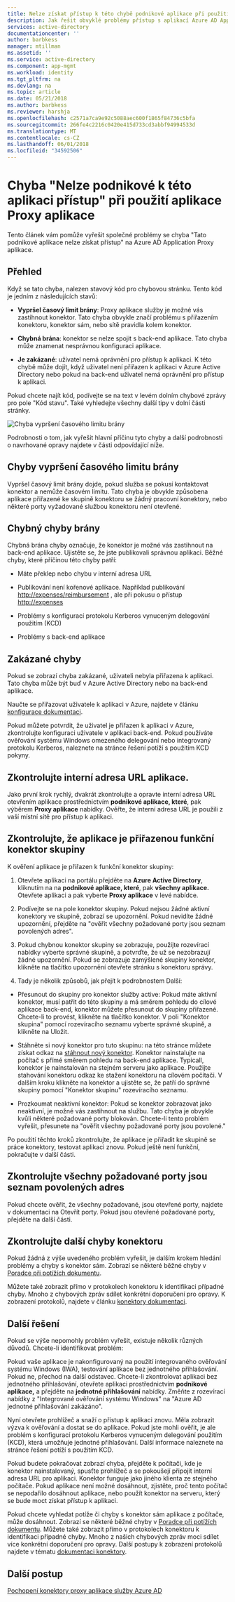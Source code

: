 ```yaml
---
title: Nelze získat přístup k této chybě podnikové aplikace při použití aplikace Proxy aplikace | Microsoft Docs
description: Jak řešit obvyklé problémy přístup s aplikací Azure AD Application Proxy.
services: active-directory
documentationcenter: ''
author: barbkess
manager: mtillman
ms.assetid: ''
ms.service: active-directory
ms.component: app-mgmt
ms.workload: identity
ms.tgt_pltfrm: na
ms.devlang: na
ms.topic: article
ms.date: 05/21/2018
ms.author: barbkess
ms.reviewer: harshja
ms.openlocfilehash: c2571a7ca9e92c5088aec600f1865f84736c5bfa
ms.sourcegitcommit: 266fe4c2216c0420e415d733cd3abbf94994533d
ms.translationtype: MT
ms.contentlocale: cs-CZ
ms.lasthandoff: 06/01/2018
ms.locfileid: "34592506"
---
```

# <a name="cant-access-this-corporate-application-error-when-using-an-application-proxy-application"></a>Chyba "Nelze podnikové k této aplikaci přístup" při použití aplikace Proxy aplikace

Tento článek vám pomůže vyřešit společné problémy se chyba "Tato podnikové aplikace nelze získat přístup" na Azure AD Application Proxy aplikace.

## <a name="overview"></a>Přehled
Když se tato chyba, nalezen stavový kód pro chybovou stránku. Tento kód je jedním z následujících stavů:

-   **Vypršel časový limit brány**: Proxy aplikace služby je možné vás zastihnout konektor. Tato chyba obvykle značí problému s přiřazením konektoru, konektor sám, nebo sítě pravidla kolem konektor.

-   **Chybná brána**: konektor se nelze spojit s back-end aplikace. Tato chyba může znamenat nesprávnou konfiguraci aplikace.

-   **Je zakázané**: uživatel nemá oprávnění pro přístup k aplikaci. K této chybě může dojít, když uživatel není přiřazen k aplikaci v Azure Active Directory nebo pokud na back-end uživatel nemá oprávnění pro přístup k aplikaci.

Pokud chcete najít kód, podívejte se na text v levém dolním chybové zprávy pro pole "Kód stavu". Také vyhledejte všechny další tipy v dolní části stránky.

   ![Chyba vypršení časového limitu brány](./media/application-proxy/connection-problem.png)

Podrobnosti o tom, jak vyřešit hlavní příčinu tyto chyby a další podrobnosti o navrhované opravy najdete v části odpovídající níže.

## <a name="gateway-timeout-errors"></a>Chyby vypršení časového limitu brány

Vypršel časový limit brány dojde, pokud služba se pokusí kontaktovat konektor a nemůže časovém limitu. Tato chyba je obvykle způsobena aplikace přiřazené ke skupině konektoru se žádný pracovní konektory, nebo některé porty vyžadované službou konektoru není otevřené.


## <a name="bad-gateway-errors"></a>Chybný chyby brány

Chybná brána chyby označuje, že konektor je možné vás zastihnout na back-end aplikace. Ujistěte se, že jste publikovali správnou aplikaci. Běžné chyby, které příčinou této chyby patří:

-   Máte překlep nebo chybu v interní adresa URL

-   Publikování není kořenové aplikace. Například publikování <http://expenses/reimbursement> , ale při pokusu o přístup <http://expenses>

-   Problémy s konfigurací protokolu Kerberos vynuceným delegování použitím (KCD)

-   Problémy s back-end aplikace

## <a name="forbidden-errors"></a>Zakázané chyby

Pokud se zobrazí chyba zakázané, uživateli nebyla přiřazena k aplikaci. Tato chyba může být buď v Azure Active Directory nebo na back-end aplikace.

Naučte se přiřazovat uživatele k aplikaci v Azure, najdete v článku [konfigurace dokumentaci](https://docs.microsoft.com/azure/active-directory/application-proxy-publish-azure-portal#add-a-test-user).

Pokud můžete potvrdit, že uživatel je přiřazen k aplikaci v Azure, zkontrolujte konfiguraci uživatele v aplikaci back-end. Pokud používáte ověřování systému Windows omezeného delegování nebo integrovaný protokolu Kerberos, naleznete na stránce řešení potíží s použitím KCD pokyny.

## <a name="check-the-applications-internal-url"></a>Zkontrolujte interní adresa URL aplikace.

Jako první krok rychlý, dvakrát zkontrolujte a opravte interní adresa URL otevřením aplikace prostřednictvím **podnikové aplikace, které**, pak výběrem **Proxy aplikace** nabídky. Ověřte, že interní adresa URL je použili z vaší místní sítě pro přístup k aplikaci.

## <a name="check-the-application-is-assigned-to-a-working-connector-group"></a>Zkontrolujte, že aplikace je přiřazenou funkční konektor skupiny

K ověření aplikace je přiřazen k funkční konektor skupiny:

1.  Otevřete aplikaci na portálu přejděte na **Azure Active Directory**, kliknutím na na **podnikové aplikace, které**, pak **všechny aplikace.** Otevřete aplikaci a pak vyberte **Proxy aplikace** v levé nabídce.

2.  Podívejte se na pole konektor skupiny. Pokud nejsou žádné aktivní konektory ve skupině, zobrazí se upozornění. Pokud nevidíte žádné upozornění, přejděte na "ověřit všechny požadované porty jsou seznam povolených adres".

3.  Pokud chybnou konektor skupiny se zobrazuje, použijte rozevírací nabídky vyberte správné skupině, a potvrďte, že už se nezobrazují žádné upozornění. Pokud se zobrazuje zamýšlené skupiny konektor, klikněte na tlačítko upozornění otevřete stránku s konektoru správy.

4.  Tady je několik způsobů, jak přejít k podrobnostem Další:

  * Přesunout do skupiny pro konektor služby active: Pokud máte aktivní konektor, musí patřit do této skupiny a má směrem pohledu do cílové aplikace back-end, konektor můžete přesunout do skupiny přiřazené. Chcete-li to provést, klikněte na tlačítko konektor. V poli "Konektor skupina" pomocí rozevíracího seznamu vyberte správné skupině, a klikněte na Uložit.

  * Stáhněte si nový konektor pro tuto skupinu: na této stránce můžete získat odkaz na [stáhnout nový konektor](https://download.msappproxy.net/Subscription/d3c8b69d-6bf7-42be-a529-3fe9c2e70c90/Connector/Download). Konektor nainstalujte na počítač s přímé směrem pohledu na back-end aplikace. Typicall, konektor je nainstalován na stejném serveru jako aplikace. Použijte stahování konektoru odkaz ke stažení konektoru na cílovém počítači. V dalším kroku klikněte na konektor a ujistěte se, že patří do správné skupiny pomocí "Konektor skupinu" rozevíracího seznamu.

  * Prozkoumat neaktivní konektor: Pokud se konektor zobrazovat jako neaktivní, je možné vás zastihnout na službu. Tato chyba je obvykle kvůli některé požadované porty blokován. Chcete-li tento problém vyřešit, přesunete na "ověřit všechny požadované porty jsou povolené."

Po použití těchto kroků zkontrolujte, že aplikace je přiřadit ke skupině se práce konektory, testovat aplikaci znovu. Pokud ještě není funkční, pokračujte v další části.

## <a name="check-all-required-ports-are-whitelisted"></a>Zkontrolujte všechny požadované porty jsou seznam povolených adres

Pokud chcete ověřit, že všechny požadované, jsou otevřené porty, najdete v dokumentaci na Otevřít porty. Pokud jsou otevřené požadované porty, přejděte na další části.

## <a name="check-for-other-connector-errors"></a>Zkontrolujte další chyby konektoru

Pokud žádná z výše uvedeného problém vyřešit, je dalším krokem hledání problémy a chyby s konektor sám. Zobrazí se některé běžné chyby v [Poradce při potížích dokumentu](https://docs.microsoft.com/azure/active-directory/active-directory-application-proxy-troubleshoot#connector-errors). 

Můžete také zobrazit přímo v protokolech konektoru k identifikaci případné chyby. Mnoho z chybových zpráv sdílet konkrétní doporučení pro opravy. K zobrazení protokolů, najdete v článku [konektory dokumentaci](manage-apps/application-proxy-connectors.md#under-the-hood).

## <a name="additional-resolutions"></a>Další řešení

Pokud se výše nepomohly problém vyřešit, existuje několik různých důvodů. Chcete-li identifikovat problém:

Pokud vaše aplikace je nakonfigurovaný na použití integrovaného ověřování systému Windows (IWA), testování aplikace bez jednotného přihlašování. Pokud ne, přechod na další odstavec. Chcete-li zkontrolovat aplikaci bez jednotného přihlašování, otevřete aplikaci prostřednictvím **podnikové aplikace,** a přejděte na **jednotné přihlašování** nabídky. Změňte z rozevírací nabídky z "Integrované ověřování systému Windows" na "Azure AD jednotné přihlašování zakázáno". 

Nyní otevřete prohlížeč a snaží o přístup k aplikaci znovu. Měla zobrazit výzva k ověřování a dostat se do aplikace. Pokud jste mohli ověřit, je ale problém s konfigurací protokolu Kerberos vynuceným delegování použitím (KCD), která umožňuje jednotné přihlašování. Další informace naleznete na stránce řešení potíží s použitím KCD.

Pokud budete pokračovat zobrazí chyba, přejděte k počítači, kde je konektor nainstalovaný, spusťte prohlížeč a se pokoušejí připojit interní adresa URL pro aplikaci. Konektor funguje jako jiného klienta ze stejného počítače. Pokud aplikace není možné dosáhnout, zjistěte, proč tento počítač se nepodařilo dosáhnout aplikace, nebo použít konektor na serveru, který se bude moct získat přístup k aplikaci.

Pokud chcete vyhledat potíže či chyby s konektor sám aplikace z počítače, může dosáhnout. Zobrazí se některé běžné chyby v [Poradce při potížích dokumentu](active-directory-application-proxy-troubleshoot.md#connector-errors). Můžete také zobrazit přímo v protokolech konektoru k identifikaci případné chyby. Mnoho z našich chybových zpráv moci sdílet více konkrétní doporučení pro opravy. Další postupy k zobrazení protokolů najdete v tématu [dokumentaci konektory](manage-apps/application-proxy-connectors.md#under-the-hood).

## <a name="next-steps"></a>Další postup
[Pochopení konektory proxy aplikace služby Azure AD](manage-apps/application-proxy-connectors.md)
